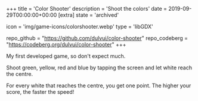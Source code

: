 +++
title = 'Color Shooter'
description = 'Shoot the colors'
date = 2019-09-29T00:00:00+00:00
[extra]
state = 'archived'

icon = 'img/game-icons/colorshooter.webp'
type = 'libGDX'

repo_github = "https://github.com/dulvui/color-shooter"
repo_codeberg = "https://codeberg.org/dulvui/color-shooter"
+++

My first developed game, so don't expect much. 

Shoot green, yellow, red and blue by tapping the screen and let white reach the centre.  

For every white that reaches the centre, you get one point.
The higher your score, the faster the speed!
